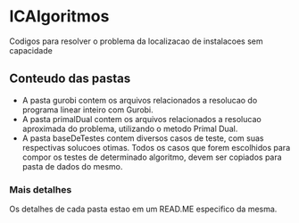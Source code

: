 # ICAlgoritmos
Codigos para resolver o problema da localizacao de instalacoes sem capacidade

## Conteudo das pastas 
- A pasta gurobi contem os arquivos relacionados a resolucao do programa linear inteiro com Gurobi.
- A pasta primalDual contem os arquivos relacionados a resolucao aproximada do problema, utilizando o metodo Primal Dual.
- A pasta baseDeTestes contem diversos casos de teste, com suas respectivas solucoes otimas. Todos os casos que forem escolhidos para compor os testes de determinado algoritmo, devem ser copiados para pasta de dados do mesmo.

### Mais detalhes
Os detalhes de cada pasta estao em um READ.ME especifico da mesma.
